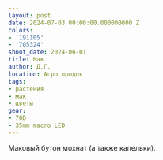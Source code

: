 ```yaml
---
layout: post
date: 2024-07-03 00:00:00.000000000 Z
colors:
- '191105'
- '705324'
shoot_date: 2024-06-01
title: Мак
author: Д.Г.
location: Агрогородок
tags:
- растения
- мак
- цветы
gear:
- 70D
- 35mm macro LED
---
```

Маковый бутон мохнат (а также капельки).

